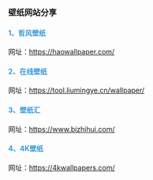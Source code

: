 ### 壁纸网站分享

#### <font color="#3498db">1、哲风壁纸</font>

网址：https://haowallpaper.com/

#### <font color="#3498db">2、在线壁纸</font>

网址：https://tool.liumingye.cn/wallpaper/

#### <font color="#3498db">3、壁纸汇</font>

网址：https://www.bizhihui.com/

#### <font color="#3498db">4、4K壁纸</font>

网址：https://4kwallpapers.com/